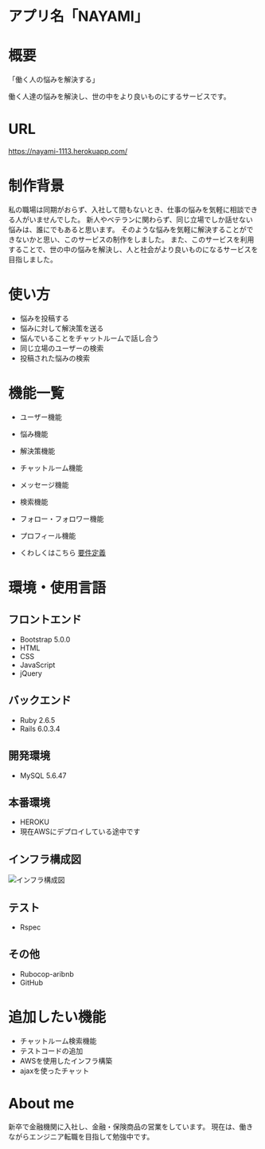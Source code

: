 # アプリ名「NAYAMI」

# 概要
「働く人の悩みを解決する」

働く人達の悩みを解決し、世の中をより良いものにするサービスです。

# URL
https://nayami-1113.herokuapp.com/

# 制作背景
私の職場は同期がおらず、入社して間もないとき、仕事の悩みを気軽に相談できる人がいませんでした。
新人やベテランに関わらず、同じ立場でしか話せない悩みは、誰にでもあると思います。
そのような悩みを気軽に解決することができないかと思い、このサービスの制作をしました。
また、このサービスを利用することで、世の中の悩みを解決し、人と社会がより良いものになるサービスを目指しました。

# 使い方
* 悩みを投稿する
* 悩みに対して解決策を送る
* 悩んでいることをチャットルームで話し合う
* 同じ立場のユーザーの検索
* 投稿された悩みの検索

# 機能一覧
* ユーザー機能
* 悩み機能
* 解決策機能
* チャットルーム機能
* メッセージ機能
* 検索機能
* フォロー・フォロワー機能
* プロフィール機能

* くわしくはこちら
[要件定義](https://docs.google.com/spreadsheets/d/13jsAWsyLl8Ecz01NcLeD3C114wba_TVGLZx51B0tBgc/edit#gid=282075926"要件定義")

# 環境・使用言語
## フロントエンド
* Bootstrap 5.0.0
* HTML
* CSS
* JavaScript
* jQuery

## バックエンド
* Ruby 2.6.5
* Rails 6.0.3.4

## 開発環境
* MySQL 5.6.47

## 本番環境
* HEROKU
* 現在AWSにデプロイしている途中です

## インフラ構成図
![インフラ構成図](https://github.com/sonopon/nayami/blob/master/app/assets/images/%E3%82%A4%E3%83%B3%E3%83%95%E3%83%A9%E6%A7%8B%E6%88%90%E5%9B%B3.png)

## テスト
* Rspec

## その他
* Rubocop-aribnb
* GitHub

# 追加したい機能
* チャットルーム検索機能
* テストコードの追加
* AWSを使用したインフラ構築
* ajaxを使ったチャット

# About me
新卒で金融機関に入社し、金融・保険商品の営業をしています。
現在は、働きながらエンジニア転職を目指して勉強中です。
